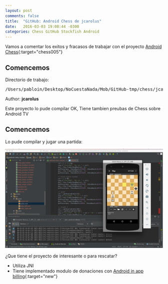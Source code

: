 ```yaml
---
layout: post
comments: false
title:  "GitHub: Android Chess de jcarolus"
date:   2016-03-03 19:08:44 -0300
categories: Chess GitHub Stockfish Android
---
```

Vamos a comentar los exitos y fracasos de trabajar con el proyecto [Android Chess][github-chess-005-android-chess]{:target="chess005"}


## Comencemos

Directorio de trabajo:

<pre>
/Users/pabloin/Desktop/NoCuestaNada/Mob/GitHub-tmp/chess/jcarolus
</pre>

Author: **jcarolus**

Este proyecto lo pude compilar OK, Tiene tambien preubas de Chess sobre Android TV

## Comencemos

Lo pude compilar y jugar una partida:

![importacion paso1 screenshot](/assets/post_006_img1.png)


¿Que tiene el proyecto de interesante o para rescatar?

- Utiliza JNI
- Tiene implementado modulo de donaciones con  [Android in app billing][android-in-app-billing]{:target="new"}



[github-chess-001-droidfish]:                https://github.com/peterosterlund2/droidfish
[github-chess-002-droidfishchess_android]:   https://github.com/elitecoder/droidfishchess_android
[github-chess-003-stockfishchess-ios]:       https://github.com/elitecoder/stockfishchess-ios
[github-chess-004-stockfishchess-android]:   https://github.com/mqprichard/stockfishchess-android
[github-chess-005-android-chess]:            https://github.com/jcarolus/android-chess
[android-in-app-billing]:       https://developer.android.com/google/play/billing/billing_integrate.html

